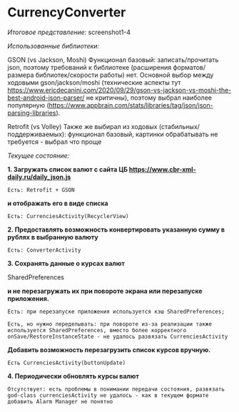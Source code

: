 # CurrencyConverter

_Итоговое представление:_ screenshot1-4


_Использованные библиотеки:_

GSON (vs Jackson, Moshi)
    Функционал базовый: записать/прочитать json, поэтому требований к библиотеке (расширения форматов/ размера библиотек/скорости работы) нет.
    Основной выбор между ходовыми gson/jackson/moshi (технические аспекты тут https://www.ericdecanini.com/2020/09/29/gson-vs-jackson-vs-moshi-the-best-android-json-parser/ не критичны), поэтому выбрал наиболее популярную (https://www.appbrain.com/stats/libraries/tag/json/json-parsing-libraries).

Retrofit (vs Volley)
    Также же выбирал из ходовых (стабильных/поддерживаемых): функционал базовый, картинки обрабатывать не требуется - выбрал что проще
    
    
_Текущее состояние:_    

**1. Загружать список валют с сайта ЦБ https://www.cbr-xml-daily.ru/daily_json.js**

    Есть: Retrofit + GSON
    
**и отображать его в виде списка**

    Есть: CurrenciesActivity(RecyclerView)

**2. Предоставлять возможность конвертировать указанную сумму в рублях в выбранную 
валюту**

    Есть: ConverterActivity

**3. Сохранять данные о курсах валют**

SharedPreferences


**и не перезагружать их при повороте экрана или 
перезапуске приложения.**
    
    Есть: при перезапуске приложения используется кэш SharedPreferences;
    
    Есть, но нужно переделывать: при повороте из-за реализации также используется SharedPreferences, вместо более корректного onSave/RestoreInstanceState - не удалось развязать CurrenciesActivity

**Добавить возможность перезагрузить список курсов вручную.**

    Есть CurrenciesActivity(buttonUpdate)


**4. Периодически обновлять курсы валют**

    Отсутствует: есть проблемы в понимании передачи состояния, развязать god-class currenciesActivity не удалось - как в текущем формате добавить Alarm Manager не понятно




   
